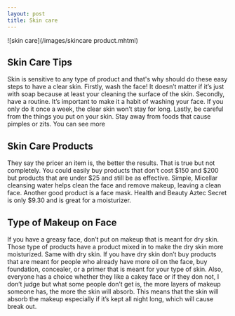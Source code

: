 ```yaml
---
layout: post
title: Skin care
---
```


![skin care](/images/skincare product.mhtml)

## Skin Care Tips

Skin is sensitive to any type of product and that's why should do these easy steps to have a clear skin. Firstly, wash the face! It doesn’t matter if it’s just with soap because at least your cleaning the surface of the skin. Secondly, have a routine. It’s important to make it a habit of washing your face. If you only do it once a week, the clear skin won’t stay for long. Lastly, be careful from the things you put  on your skin. Stay away from foods that cause pimples or zits. You can see more 

## Skin Care Products

They say the pricer an item is, the better the results. That is true but not completely. You could easily buy products that don’t cost $150 and $200 but products that are under $25 and still be as effective. Simple, Micellar cleansing water helps clean the face and remove makeup, leaving a clean face. Another good product is a face mask. Health and Beauty Aztec Secret is only $9.30 and is great for a moisturizer.

## Type of Makeup on Face

If you have a greasy face, don’t put on makeup that is meant for dry skin. Those type of products have a product mixed in to make the dry skin more moisturized. Same with dry skin. If you have dry skin don’t buy products that are meant for people who already have more oil on the face, buy foundation, concealer, or a primer that is meant for your type of skin. Also, everyone has a choice whether they like a cakey face or if they don not, I don’t judge but what some people don’t get is, the more layers of makeup someone has, the more the skin will absorb. This means that the skin will absorb the makeup especially if it’s kept all night long, which will cause break out.


